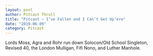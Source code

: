 ```yaml
---
layout: post
author: Pitcast Thrull
title: "Pitcast – I’ve Fallen and I Can’t Get Up’ere"
date: "2019-06-09"
category: Pitcast
---
```


Lords Moss, Agra and Rohr run down Solocon/Old School Singleton, Revised 40, the London Mulligan, Fifi Nono, and Luther Manhole.
